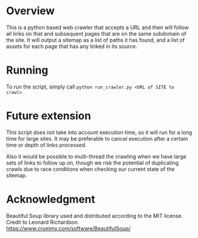 # Overview
This is a python based web crawler that accepts a URL and then will follow all links on that and subsequent pages that
are on the same subdomain of the site. It will output a sitemap as a list of paths it has found, and a list of assets
for each page that has any linked in its source.
 
# Running
To run the script, simply call `python run_crawler.py <URL of SITE to crawl>`

# Future extension
This script does not take into account execution time, so it will run for a long time for large sites. It may be
preferable to cancel execution after a certain time or depth of links processed.
 
Also it would be possible to multi-thread the crawling when we have large sets of links to follow up on, though we risk
the potential of duplicating crawls due to race conditions when checking our current state of the sitemap.

# Acknowledgment
Beautiful Soup library used and distributed according to the MIT license. Credit to Leonard Richardson.
https://www.crummy.com/software/BeautifulSoup/